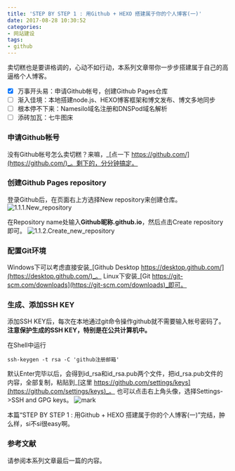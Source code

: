 ```yaml
---
title: 'STEP BY STEP 1 : 用Github + HEXO 搭建属于你的个人博客(一)'
date: 2017-08-28 10:30:52
categories: 
- 网站建设
tags:
- github
---
```

卖切糕也是要讲格调的，心动不如行动，本系列文章带你一步步搭建属于自己的高逼格个人博客。
- [x] 万事开头易：申请Github帐号，创建Github Pages仓库
- [ ] 渐入佳境：本地搭建node.js、HEXO博客框架和博文发布、博文多地同步
- [ ] 根本停不下来：Namesilo域名注册和DNSPod域名解析
- [ ] 添砖加瓦：七牛图床
<!-- more -->

### 申请Github帐号
没有Github帐号怎么卖切糕？来嘛，_[点一下 https://github.com/](https://github.com/)_。剩下的，分分钟搞定。

### 创建Github Pages repository
登录Github后，在页面右上方选择New repository来创建仓库。
![1.1.1.New_repository](http://ouvbp19aw.bkt.clouddn.com/qiegao-blog/170828/2D4hGF6I0a.jpg?imageslim)


在Repository name处输入**Github昵称.github.io**，然后点击Create repository即可。
![1.1.2.Create_new_repository](http://ouvbp19aw.bkt.clouddn.com/qiegao-blog/170828/Je9d7Jh2bm.jpg?imageslim)


### 配置Git环境
Windows下可以考虑直接安装_[Github Desktop https://desktop.github.com/](https://desktop.github.com/)_。
Linux下安装_[Git https://git-scm.com/downloads](https://git-scm.com/downloads)_即可。


### 生成、添加SSH KEY
添加SSH KEY后，每次在本地通过git命令操作github就不需要输入帐号密码了。 
**注意保护生成的SSH KEY，特别是在公共计算机中。**

在Shell中运行
    
    ssh-keygen -t rsa -C 'github注册邮箱'

默认Enter完毕以后，会得到id\_rsa和id\_rsa.pub两个文件，把id\_rsa.pub文件的内容，全部复制，粘贴到_[这里 https://github.com/settings/keys](https://github.com/settings/keys)_。
也可以点击右上角头像，选择Settings->SSH and GPG keys。
![mark](http://ouvbp19aw.bkt.clouddn.com/qiegao-blog/170828/aHaED2D8F1.jpg?imageslim)


本篇“STEP BY STEP 1 : 用Github + HEXO 搭建属于你的个人博客(一)”完结，肿么样，si不si很easy啊。

### 参考文献
请参阅本系列文章最后一篇的内容。